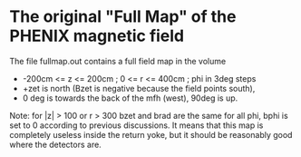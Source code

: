 # The original "Full Map" of the PHENIX magnetic field

The file fullmap.out contains a full field map in the volume
* -200cm <= z <= 200cm ; 0 <= r <= 400cm ;  phi in 3deg steps
* +zet is north (Bzet is negative because the field points south),
* 0 deg is towards the back of the mfh (west), 90deg is up.

Note: for |z| > 100 or r > 300 bzet and brad are the same for all phi, bphi is set to 0
according to previous discussions. It means that this map is completely useless inside the
return yoke, but it should be reasonably
good where the detectors are.
